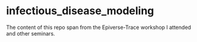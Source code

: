 # infectious_disease_modeling
 The content of this repo span from the Epiverse-Trace workshop I attended and other seminars.
